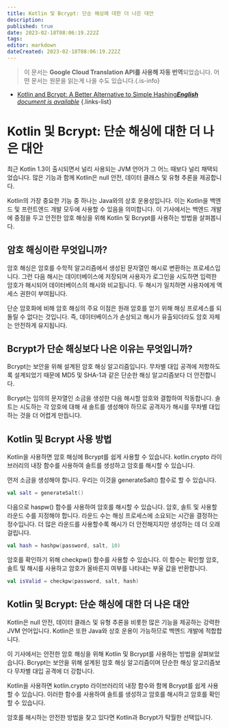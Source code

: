 ```yaml
---
title: Kotlin 및 Bcrypt: 단순 해싱에 대한 더 나은 대안
description: 
published: true
date: 2023-02-18T08:06:19.222Z
tags: 
editor: markdown
dateCreated: 2023-02-18T08:06:19.222Z
---
```


> 이 문서는 **Google Cloud Translation API를 사용해 자동 번역**되었습니다.
어떤 문서는 원문을 읽는게 나을 수도 있습니다.{.is-info}



- [Kotlin and Bcrypt: A Better Alternative to Simple Hashing***English** document is available*](/en/Knowledge-base/Kotlin/kotlin-and-bcrypt-a-better-alternative-to-simple-hashing)
{.links-list}


# Kotlin 및 Bcrypt: 단순 해싱에 대한 더 나은 대안

최근 Kotlin 1.3이 출시되면서 널리 사용되는 JVM 언어가 그 어느 때보다 널리 채택되었습니다. 많은 기능과 함께 Kotlin은 null 안전, 데이터 클래스 및 유형 추론을 제공합니다.

Kotlin의 가장 중요한 기능 중 하나는 Java와의 상호 운용성입니다. 이는 Kotlin을 백엔드 및 프런트엔드 개발 모두에 사용할 수 있음을 의미합니다. 이 기사에서는 백엔드 개발에 중점을 두고 안전한 암호 해싱을 위해 Kotlin 및 Bcrypt를 사용하는 방법을 살펴봅니다.

## 암호 해싱이란 무엇입니까?

암호 해싱은 암호를 수학적 알고리즘에서 생성된 문자열인 해시로 변환하는 프로세스입니다. 그런 다음 해시는 데이터베이스에 저장되며 사용자가 로그인을 시도하면 입력한 암호가 해시되어 데이터베이스의 해시와 비교됩니다. 두 해시가 일치하면 사용자에게 액세스 권한이 부여됩니다.

단순 암호화에 비해 암호 해싱의 주요 이점은 원래 암호를 얻기 위해 해싱 프로세스를 되돌릴 수 없다는 것입니다. 즉, 데이터베이스가 손상되고 해시가 유출되더라도 암호 자체는 안전하게 유지됩니다.

## Bcrypt가 단순 해싱보다 나은 이유는 무엇입니까?

Bcrypt는 보안을 위해 설계된 암호 해싱 알고리즘입니다. 무차별 대입 공격에 저항하도록 설계되었기 때문에 MD5 및 SHA-1과 같은 단순한 해싱 알고리즘보다 더 안전합니다.

Bcrypt는 임의의 문자열인 소금을 생성한 다음 해시할 암호와 결합하여 작동합니다. 솔트는 시도하는 각 암호에 대해 새 솔트를 생성해야 하므로 공격자가 해시를 무차별 대입하는 것을 더 어렵게 만듭니다.

## Kotlin 및 Bcrypt 사용 방법

Kotlin을 사용하면 암호 해싱에 Bcrypt를 쉽게 사용할 수 있습니다. kotlin.crypto 라이브러리의 내장 함수를 사용하여 솔트를 생성하고 암호를 해시할 수 있습니다.

먼저 소금을 생성해야 합니다. 우리는 이것을 generateSalt() 함수로 할 수 있습니다.

```kotlin
val salt = generateSalt()
```

다음으로 haspw() 함수를 사용하여 암호를 해시할 수 있습니다. 암호, 솔트 및 사용할 라운드 수를 지정해야 합니다. 라운드 수는 해싱 프로세스에 소요되는 시간을 결정하는 정수입니다. 더 많은 라운드를 사용할수록 해시가 더 안전해지지만 생성하는 데 더 오래 걸립니다.

```kotlin
val hash = hashpw(password, salt, 10)
```

암호를 확인하기 위해 checkpw() 함수를 사용할 수 있습니다. 이 함수는 확인할 암호, 솔트 및 해시를 사용하고 암호가 올바른지 여부를 나타내는 부울 값을 반환합니다.

```kotlin
val isValid = checkpw(password, salt, hash)
```

## Kotlin 및 Bcrypt: 단순 해싱에 대한 더 나은 대안

Kotlin은 null 안전, 데이터 클래스 및 유형 추론을 비롯한 많은 기능을 제공하는 강력한 JVM 언어입니다. Kotlin은 또한 Java와 상호 운용이 가능하므로 백엔드 개발에 적합합니다.

이 기사에서는 안전한 암호 해싱을 위해 Kotlin 및 Bcrypt를 사용하는 방법을 살펴보았습니다. Bcrypt는 보안을 위해 설계된 암호 해싱 알고리즘이며 단순한 해싱 알고리즘보다 무차별 대입 공격에 더 강합니다.

Kotlin을 사용하면 kotlin.crypto 라이브러리의 내장 함수와 함께 Bcrypt를 쉽게 사용할 수 있습니다. 이러한 함수를 사용하여 솔트를 생성하고 암호를 해시하고 암호를 확인할 수 있습니다.

암호를 해시하는 안전한 방법을 찾고 있다면 Kotlin과 Bcrypt가 탁월한 선택입니다.